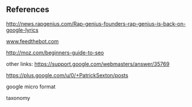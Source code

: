 References
----------
http://news.rapgenius.com/Rap-genius-founders-rap-genius-is-back-on-google-lyrics

www.feedthebot.com

http://moz.com/beginners-guide-to-seo


other links:
https://support.google.com/webmasters/answer/35769

https://plus.google.com/u/0/+PatrickSexton/posts

google micro format

taxonomy


